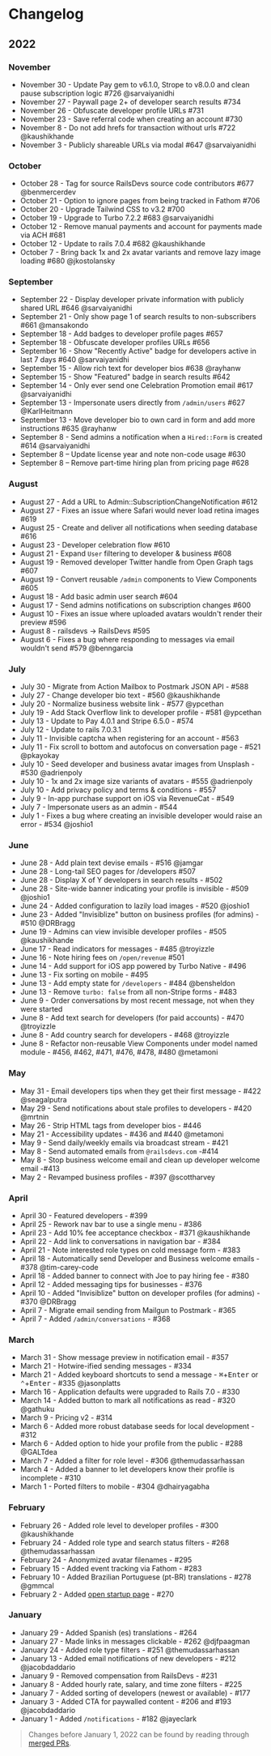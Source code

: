 # Changelog

## 2022

### November

* November 30 - Update Pay gem to v6.1.0, Strope to v8.0.0 and clean pause subscription logic #726 @sarvaiyanidhi
* November 27 - Paywall page 2+ of developer search results #734
* November 26 - Obfuscate developer profile URLs #731
* November 23 - Save referral code when creating an account #730
* November 8 - Do not add hrefs for transaction without urls #722 @kaushikhande
* November 3 - Publicly shareable URLs via modal #647 @sarvaiyanidhi

### October

* October 28 - Tag for source RailsDevs source code contributors #677 @benmercerdev
* October 21 - Option to ignore pages from being tracked in Fathom #706
* October 20 - Upgrade Tailwind CSS to v3.2 #700
* October 19 - Upgrade to Turbo 7.2.2 #683 @sarvaiyanidhi
* October 12 - Remove manual payments and account for payments made via ACH #681
* October 12 - Update to rails 7.0.4 #682 @kaushikhande
* October 7 - Bring back 1x and 2x avatar variants and remove lazy image loading #680 @jkostolansky

### September

* September 22  - Display developer private information with publicly shared URL #646 @sarvaiyanidhi
* September 21 - Only show page 1 of search results to non-subscribers #661 @mansakondo
* September 18 - Add badges to developer profile pages #657
* September 18 - Obfuscate developer profiles URLs #656
* September 16 - Show "Recently Active" badge for developers active in last 7 days #640 @sarvaiyanidhi
* September 15 - Allow rich text for developer bios #638 @rayhanw
* September 15 - Show "Featured" badge in search results #642
* September 14 - Only ever send one Celebration Promotion email #617 @sarvaiyanidhi
* September 13 - Impersonate users directly from `/admin/users` #627 @KarlHeitmann
* September 13 - Move developer bio to own card in form and add more instructions #635 @rayhanw
* September 8 - Send admins a notification when a `Hired::Form` is created #614 @sarvaiyanidhi
* September 8 – Update license year and note non-code usage #630
* September 8 – Remove part-time hiring plan from pricing page #628

### August

* August 27 - Add a URL to Admin::SubscriptionChangeNotification #612
* August 27 - Fixes an issue where Safari would never load retina images #619
* August 25 - Create and deliver all notifications when seeding database #616
* August 23 - Developer celebration flow #610
* August 21 - Expand `User` filtering to developer & business #608
* August 19 - Removed developer Twitter handle from Open Graph tags #607
* August 19 - Convert reusable `/admin` components to View Components #605
* August 18 - Add basic admin user search #604
* August 17 - Send admins notifications on subscription changes #600
* August 10 - Fixes an issue where uploaded avatars wouldn't render their preview #596
* August 8 - railsdevs -> RailsDevs #595
* August 6 - Fixes a bug where responding to messages via email wouldn't send #579 @benngarcia

### July

* July 30 - Migrate from Action Mailbox to Postmark JSON API - #588
* July 27 - Change developer bio text - #560 @kaushikhande
* July 20 - Normalize business website link - #577 @ypcethan
* July 19 - Add Stack Overflow link to developer profile - #581 @ypcethan
* July 13 - Update to Pay 4.0.1 and Stripe 6.5.0 - #574
* July 12 - Update to rails 7.0.3.1
* July 11 - Invisible captcha when registering for an account - #563
* July 11 - Fix scroll to bottom and autofocus on conversation page - #521 @pkayokay
* July 10 - Seed developer and business avatar images from Unsplash - #530 @adrienpoly
* July 10 - 1x and 2x image size variants of avatars - #555 @adrienpoly
* July 10 - Add privacy policy and terms & conditions - #557
* July 9 - In-app purchase support on iOS via RevenueCat - #549
* July 7 - Impersonate users as an admin - #544
* July 1 - Fixes a bug where creating an invisible developer would raise an error - #534 @joshio1

### June

* June 28 - Add plain text devise emails - #516 @jamgar
* June 28 - Long-tail SEO pages for /developers #507
* June 28 - Display X of Y developers in search results - #502
* June 28 - Site-wide banner indicating your profile is invisible - #509 @joshio1
* June 24 - Added configuration to lazily load images - #520 @joshio1
* June 23 - Added "Invisiblize" button on business profiles (for admins) - #510 @DRBragg
* June 19 - Admins can view invisible developer profiles - #505 @kaushikhande
* June 17 - Read indicators for messages - #485 @troyizzle
* June 16 - Note hiring fees on `/open/revenue` #501
* June 14 - Add support for iOS app powered by Turbo Native - #496
* June 13 - Fix sorting on mobile - #495
* June 13 - Add empty state for `/developers` - #484 @bensheldon
* June 13 - Remove `turbo: false` from all non-Stripe forms - #483
* June 9 - Order conversations by most recent message, not when they were started
* June 8 - Add text search for developers (for paid accounts) - #470 @troyizzle
* June 8 - Add country search for developers - #468 @troyizzle
* June 8 - Refactor non-reusable View Components under model named module - #456, #462, #471, #476, #478, #480 @metamoni

### May

* May 31 - Email developers tips when they get their first message - #422 @seagalputra
* May 29 - Send notifications about stale profiles to developers - #420 @mrtnin
* May 26 - Strip HTML tags from developer bios - #446
* May 21 - Accessibility updates - #436 and #440 @metamoni
* May 9 - Send daily/weekly emails via broadcast stream - #421
* May 8 - Send automated emails from `@railsdevs.com` -#414
* May 8 - Stop business welcome email and clean up developer welcome email -#413
* May 2 - Revamped business profiles - #397 @scottharvey

### April

* April 30 - Featured developers - #399
* April 25 - Rework nav bar to use a single menu - #386
* April 23 - Add 10% fee acceptance checkbox - #371 @kaushikhande
* April 22 - Add link to conversations in navigation bar - #384
* April 21 - Note interested role types on cold message form - #383
* April 18 - Automatically send Developer and Business welcome emails - #378 @tim-carey-code
* April 18 - Added banner to connect with Joe to pay hiring fee - #380
* April 12 - Added messaging tips for businesses - #376
* April 10 - Added "Invisiblize" button on developer profiles (for admins) - #370 @DRBragg
* April 7 - Migrate email sending from Mailgun to Postmark - #365
* April 7 - Added `/admin/conversations` - #368

### March

* March 31 - Show message preview in notification email - #357
* March 21 - Hotwire-ified sending messages - #334
* March 21 - Added keyboard shortcuts to send a message - <kbd>⌘</kbd>+<kbd>Enter</kbd> or <kbd>⌃</kbd>+<kbd>Enter</kbd> - #335 @jasonplatts
* March 16 - Application defaults were upgraded to Rails 7.0 - #330
* March 14 - Added button to mark all notifications as read - #320 @gathuku
* March 9 - Pricing v2 - #314
* March 6 - Added more robust database seeds for local development - #312
* March 6 - Added option to hide your profile from the public - #288 @GALTdea
* March 7 - Added a filter for role level - #306 @themudassarhassan
* March 4 - Added a banner to let developers know their profile is incomplete - #310
* March 1 - Ported filters to mobile - #304 @dhairyagabha

### February

* February 26 - Added role level to developer profiles - #300 @kaushikhande
* February 24 - Added role type and search status filters - #268 @themudassarhassan
* February 24 - Anonymized avatar filenames - #295
* February 15 - Added event tracking via Fathom - #283
* February 10 - Added Brazilian Portuguese (pt-BR) translations - #278 @gmmcal
* February 2 - Added [open startup page](https://railsdevs.com/open) - #270

### January

* January 29 - Added Spanish (es) translations - #264
* January 27 - Made links in messages clickable - #262 @djfpaagman
* January 24 - Added role type filters - #251 @themudassarhassan
* January 13 - Added email notifications of new developers - #212 @jacobdaddario
* January 9 - Removed compensation from RailsDevs - #231
* January 8 - Added hourly rate, salary, and time zone filters - #225
* January 7 - Added sorting of developers (newest or available) - #177
* January 3 - Added CTA for paywalled content - #206 and #193 @jacobdaddario
* January 1 - Added `/notifications` - #182 @jayeclark

> Changes before January 1, 2022 can be found by reading through [merged PRs](https://github.com/joemasilotti/railsdevs.com/pulls?q=is%3Apr+is%3Amerged).
